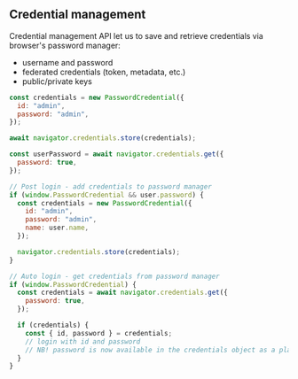 ## Credential management

Credential management API let us to save and retrieve credentials via browser's password manager:

- username and password
- federated credentials (token, metadata, etc.)
- public/private keys

```js
const credentials = new PasswordCredential({
  id: "admin",
  password: "admin",
});

await navigator.credentials.store(credentials);

const userPassword = await navigator.credentials.get({
  password: true,
});

// Post login - add credentials to password manager
if (window.PasswordCredential && user.password) {
  const credentials = new PasswordCredential({
    id: "admin",
    password: "admin",
    name: user.name,
  });

  navigator.credentials.store(credentials);
}

// Auto login - get credentials from password manager
if (window.PasswordCredential) {
  const credentials = await navigator.credentials.get({
    password: true,
  });

  if (credentials) {
    const { id, password } = credentials;
    // login with id and password
    // NB! password is now available in the credentials object as a plain text
  }
}
```
